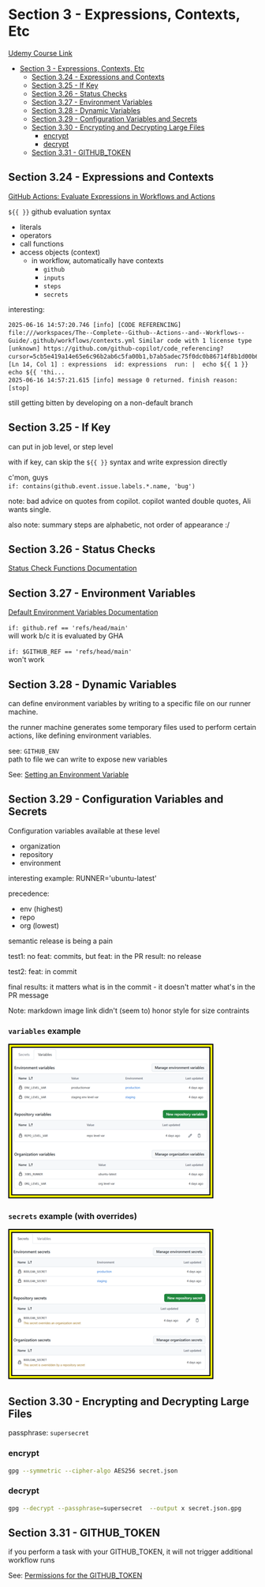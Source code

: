 # Section 3 - Expressions, Contexts, Etc

[Udemy Course Link](https://www.udemy.com/share/102DqF3@2HGIM2z2VoQAKmZTdGdGTqxk019uYQvvPTloZt5Ss8noJMBI7eT51ozLMdESC0TC/)

<!-- markdownlint-disable MD007 -->
<!--ts-->
* [Section 3 - Expressions, Contexts, Etc](#section-3---expressions-contexts-etc)
   * [Section 3.24 - Expressions and Contexts](#section-324---expressions-and-contexts)
   * [Section 3.25 - If Key](#section-325---if-key)
   * [Section 3.26 - Status Checks](#section-326---status-checks)
   * [Section 3.27 - Environment Variables](#section-327---environment-variables)
   * [Section 3.28 - Dynamic Variables](#section-328---dynamic-variables)
   * [Section 3.29 - Configuration Variables and Secrets](#section-329---configuration-variables-and-secrets)
   * [Section 3.30 - Encrypting and Decrypting Large Files](#section-330---encrypting-and-decrypting-large-files)
      * [encrypt](#encrypt)
      * [decrypt](#decrypt)
   * [Section 3.31 - GITHUB_TOKEN](#section-331---github_token)
<!--te-->
<!-- markdownlint-enable MD007 -->

## Section 3.24 - Expressions and Contexts

[GitHub Actions: Evaluate Expressions in Workflows and Actions](https://docs.github.com/en/actions/writing-workflows/choosing-what-your-workflow-does/evaluate-expressions-in-workflows-and-actions)

`${{ }}` github evaluation syntax

* literals
* operators
* call functions
* access objects (context)
  * in workflow, automatically have contexts
    * `github`
    * `inputs`
    * `steps`
    * `secrets`

interesting:

```text
2025-06-16 14:57:20.746 [info] [CODE REFERENCING] file:///workspaces/The--Complete--Github--Actions--and--Workflows--Guide/.github/workflows/contexts.yml Similar code with 1 license type [unknown] https://github.com/github-copilot/code_referencing?cursor=5cb5e419a14e65e6c96b2ab6c5fa00b1,b7ab5adec75f0dc0b86714f8b1d00b6c,c8bbb24d37511c74f4d74aa68847288d,d525b03807e6a4bbc80554887e9e6a8a,d99eb69a719e3820bb2e41fecf5dcf5a,f54ac7ac4f74ec3e9eb816a2f0b03d1a,fc7b55ff91b7ecf5896399f5807e505d&editor=vscode [Ln 14, Col 1] : expressions  id: expressions  run: |  echo ${{ 1 }}  echo ${{ 'thi...
2025-06-16 14:57:21.615 [info] message 0 returned. finish reason: [stop]
```

still getting bitten by developing on a non-default branch

## Section 3.25 - If Key

can put in job level, or step level

with if key, can skip the `${{ }}` syntax and write expression directly

c'mon, guys  
  `if: contains(github.event.issue.labels.*.name, 'bug')`

note: bad advice on quotes from copilot.  copilot wanted double quotes, Ali wants single.

also note: summary steps are alphabetic, not order of appearance :/

## Section 3.26 - Status Checks

[Status Check Functions Documentation](https://docs.github.com/en/actions/writing-workflows/choosing-what-your-workflow-does/evaluate-expressions-in-workflows-and-actions#status-check-functions)

## Section 3.27 - Environment Variables

[Default Environment Variables Documentation](https://docs.github.com/en/actions/writing-workflows/choosing-what-your-workflow-does/store-information-in-variables#default-environment-variables)

`if: github.ref == 'refs/head/main'`  
will work b/c it is evaluated by GHA

`if: $GITHUB_REF == 'refs/head/main'`  
won't work

## Section 3.28 - Dynamic Variables

can define environment variables by writing to a specific file on our runner machine.

the runner machine generates some temporary files used to perform certain actions, like defining environment variables.

see: `GITHUB_ENV`  
path to file we can write to expose new variables

See: [Setting an Environment Variable](https://docs.github.com/en/actions/writing-workflows/choosing-what-your-workflow-does/workflow-commands-for-github-actions#setting-an-environment-variable)

## Section 3.29 - Configuration Variables and Secrets

Configuration variables available at these level

* organization
* repository
* environment

interesting example: RUNNER='ubuntu-latest'

precedence:

* env (highest)
* repo
* org (lowest)

semantic release is being a pain

test1: no feat: commits, but feat: in the PR
result: no release

test2: feat: in commit

final results: it matters what is in the commit - it doesn't matter what's in the PR message

Note: markdown image link didn't (seem to) honor style for size contraints

### `variables` example

[![Variables Example](variables-400x400.png)](variables.png)

### `secrets` example (with overrides)

[![Secrets Example](secrets-400x400.png)](secrets.png)

## Section 3.30 - Encrypting and Decrypting Large Files

passphrase: `supersecret`

### encrypt

```bash
gpg --symmetric --cipher-algo AES256 secret.json
```

### decrypt

```bash
gpg --decrypt --passphrase=supersecret  --output x secret.json.gpg
```

## Section 3.31 - GITHUB_TOKEN

if you perform a task with your GITHUB_TOKEN, it will not trigger additional workflow runs

See: [Permissions for the GITHUB_TOKEN](https://docs.github.com/en/actions/how-tos/security-for-github-actions/security-guides/automatic-token-authentication#permissions-for-the-github_token)